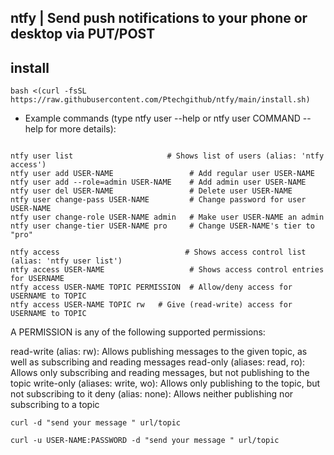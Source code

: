## ntfy | Send push notifications to your phone or desktop via PUT/POST


## install
```
bash <(curl -fsSL https://raw.githubusercontent.com/Ptechgithub/ntfy/main/install.sh)
```


- Example commands (type ntfy user --help or ntfy user COMMAND --help for more details):


```

ntfy user list                     # Shows list of users (alias: 'ntfy access')
ntfy user add USER-NAME                 # Add regular user USER-NAME  
ntfy user add --role=admin USER-NAME    # Add admin user USER-NAME
ntfy user del USER-NAME                 # Delete user USER-NAME
ntfy user change-pass USER-NAME         # Change password for user USER-NAME
ntfy user change-role USER-NAME admin   # Make user USER-NAME an admin
ntfy user change-tier USER-NAME pro     # Change USER-NAME's tier to "pro"

ntfy access                            # Shows access control list (alias: 'ntfy user list')
ntfy access USER-NAME                   # Shows access control entries for USERNAME
ntfy access USER-NAME TOPIC PERMISSION  # Allow/deny access for USERNAME to TOPIC
ntfy access USER-NAME TOPIC rw   # Give (read-write) access for USERNAME to TOPIC

```

A PERMISSION is any of the following supported permissions:

read-write (alias: rw): Allows publishing messages to the given topic, as well as subscribing and reading messages
read-only (aliases: read, ro): Allows only subscribing and reading messages, but not publishing to the topic
write-only (aliases: write, wo): Allows only publishing to the topic, but not subscribing to it
deny (alias: none): Allows neither publishing nor subscribing to a topic


```
curl -d "send your message " url/topic

curl -u USER-NAME:PASSWORD -d "send your message " url/topic
```
